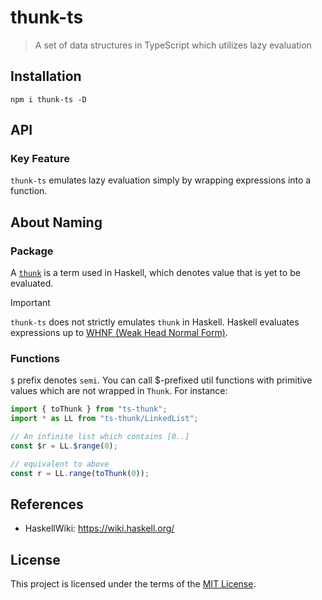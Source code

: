 # thunk-ts

> A set of data structures in TypeScript which utilizes lazy evaluation

## Installation

```console
npm i thunk-ts -D
```

## API

### Key Feature

`thunk-ts` emulates lazy evaluation simply by wrapping expressions into a function.

## About Naming

### Package

A [`thunk`](https://wiki.haskell.org/Thunk) is a term used in Haskell, which denotes value that is yet to be evaluated.

> [!IMPORTANT]
> `thunk-ts` does not strictly emulates `thunk` in Haskell. Haskell evaluates expressions up to [WHNF (Weak Head Normal Form)](https://wiki.haskell.org/Weak_head_normal_form).

### Functions

`$` prefix denotes `semi`. You can call $-prefixed util functions with primitive values which are not wrapped in `Thunk`. For instance:

```ts
import { toThunk } from "ts-thunk";
import * as LL from "ts-thunk/LinkedList";

// An infinite list which contains [0..]
const $r = LL.$range(0);

// equivalent to above
const r = LL.range(toThunk(0));
```

## References

- HaskellWiki: https://wiki.haskell.org/

## License

This project is licensed under the terms of the [MIT License](LICENSE).
